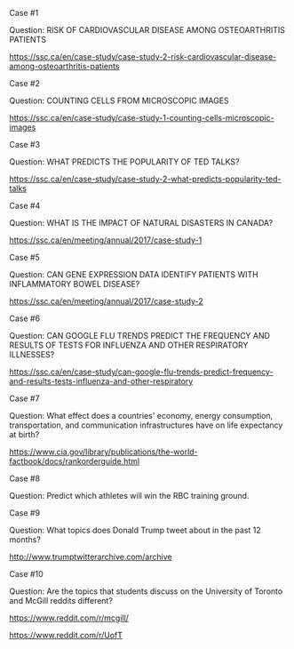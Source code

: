 Case #1

Question: RISK OF CARDIOVASCULAR DISEASE AMONG OSTEOARTHRITIS PATIENTS

https://ssc.ca/en/case-study/case-study-2-risk-cardiovascular-disease-among-osteoarthritis-patients

Case #2

Question: COUNTING CELLS FROM MICROSCOPIC IMAGES

https://ssc.ca/en/case-study/case-study-1-counting-cells-microscopic-images

Case #3

Question: WHAT PREDICTS THE POPULARITY OF TED TALKS?

https://ssc.ca/en/case-study/case-study-2-what-predicts-popularity-ted-talks

Case #4

Question: WHAT IS THE IMPACT OF NATURAL DISASTERS IN CANADA?

https://ssc.ca/en/meeting/annual/2017/case-study-1

Case #5

Question: CAN GENE EXPRESSION DATA IDENTIFY PATIENTS WITH INFLAMMATORY BOWEL DISEASE?

https://ssc.ca/en/meeting/annual/2017/case-study-2

Case #6

Question: CAN GOOGLE FLU TRENDS PREDICT THE FREQUENCY AND RESULTS OF TESTS FOR INFLUENZA AND OTHER RESPIRATORY ILLNESSES?

https://ssc.ca/en/case-study/can-google-flu-trends-predict-frequency-and-results-tests-influenza-and-other-respiratory

Case #7

Question: What effect does a countries' economy, energy consumption, transportation, and communication infrastructures have on life expectancy at birth?

https://www.cia.gov/library/publications/the-world-factbook/docs/rankorderguide.html

Case #8

Question: Predict which athletes will win the RBC training ground.

Case #9

Question:  What topics does Donald Trump tweet about in the past 12 months?

http://www.trumptwitterarchive.com/archive

Case #10

Question:  Are the topics that students discuss on the University of Toronto and McGill reddits different?

https://www.reddit.com/r/mcgill/

https://www.reddit.com/r/UofT
